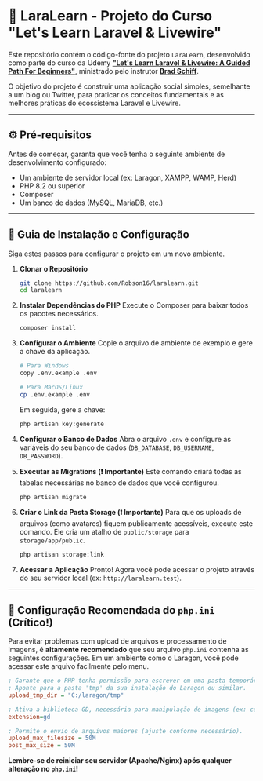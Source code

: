 # 🚀 LaraLearn - Projeto do Curso "Let's Learn Laravel & Livewire"

Este repositório contém o código-fonte do projeto `LaraLearn`, desenvolvido como parte do curso da Udemy **["Let's Learn Laravel & Livewire: A Guided Path For Beginners"](https://www.udemy.com/course/lets-learn-laravel-a-guided-path-for-beginners/)**, ministrado pelo instrutor **[Brad Schiff](https://www.udemy.com/user/bradschiff/)**.

O objetivo do projeto é construir uma aplicação social simples, semelhante a um blog ou Twitter, para praticar os conceitos fundamentais e as melhores práticas do ecossistema Laravel e Livewire.

---

## ⚙️ Pré-requisitos

Antes de começar, garanta que você tenha o seguinte ambiente de desenvolvimento configurado:

* Um ambiente de servidor local (ex: Laragon, XAMPP, WAMP, Herd)
* PHP 8.2 ou superior
* Composer
* Um banco de dados (MySQL, MariaDB, etc.)

---

## 📝 Guia de Instalação e Configuração

Siga estes passos para configurar o projeto em um novo ambiente.

1.  **Clonar o Repositório**
    ```bash
    git clone https://github.com/Robson16/laralearn.git
    cd laralearn
    ```

2.  **Instalar Dependências do PHP**
    Execute o Composer para baixar todos os pacotes necessários.
    ```bash
    composer install
    ```

3.  **Configurar o Ambiente**
    Copie o arquivo de ambiente de exemplo e gere a chave da aplicação.
    ```bash
    # Para Windows
    copy .env.example .env

    # Para MacOS/Linux
    cp .env.example .env
    ```
    Em seguida, gere a chave:
    ```bash
    php artisan key:generate
    ```

4.  **Configurar o Banco de Dados**
    Abra o arquivo `.env` e configure as variáveis do seu banco de dados (`DB_DATABASE`, `DB_USERNAME`, `DB_PASSWORD`).

5.  **Executar as Migrations (❗️ Importante)**
    Este comando criará todas as tabelas necessárias no banco de dados que você configurou.
    ```bash
    php artisan migrate
    ```

6.  **Criar o Link da Pasta Storage (❗️ Importante)**
    Para que os uploads de arquivos (como avatares) fiquem publicamente acessíveis, execute este comando. Ele cria um atalho de `public/storage` para `storage/app/public`.
    ```bash
    php artisan storage:link
    ```

7.  **Acessar a Aplicação**
    Pronto! Agora você pode acessar o projeto através do seu servidor local (ex: `http://laralearn.test`).

---

## 🔧 Configuração Recomendada do `php.ini` (Crítico!)

Para evitar problemas com upload de arquivos e processamento de imagens, é **altamente recomendado** que seu arquivo `php.ini` contenha as seguintes configurações. Em um ambiente como o Laragon, você pode acessar este arquivo facilmente pelo menu.

```ini
; Garante que o PHP tenha permissão para escrever em uma pasta temporária.
; Aponte para a pasta 'tmp' da sua instalação do Laragon ou similar.
upload_tmp_dir = "C:/laragon/tmp"

; Ativa a biblioteca GD, necessária para manipulação de imagens (ex: com a library Intervention/Image).
extension=gd

; Permite o envio de arquivos maiores (ajuste conforme necessário).
upload_max_filesize = 50M
post_max_size = 50M
```

**Lembre-se de reiniciar seu servidor (Apache/Nginx) após qualquer alteração no `php.ini`!**
